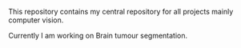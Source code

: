
This repository contains my central repository for all projects mainly computer vision.

Currently I am working on Brain tumour segmentation.

